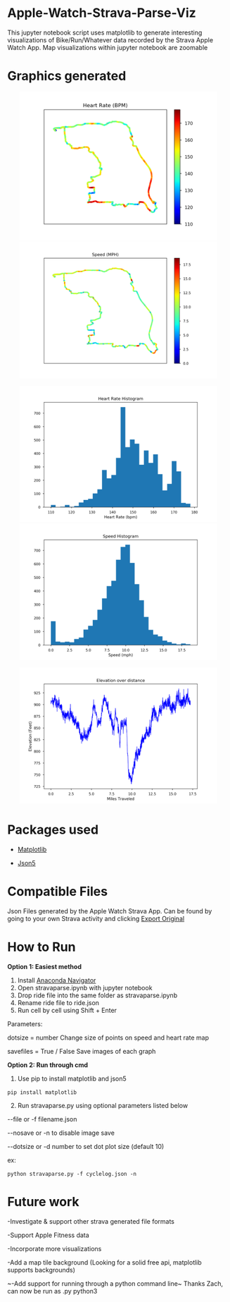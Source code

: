 
# Apple-Watch-Strava-Parse-Viz
This jupyter notebook script uses matplotlib to generate interesting visualizations of Bike/Run/Whatever data recorded by the Strava Apple Watch App. Map visualizations within jupyter notebook are zoomable 

# Graphics generated
<p align="center">
  <img src="images/hr.png" width="450" title="Interactive Heart Rate Map">
  <img src="images/speed.png" width="450" title="Interactive Speed Map">
</p>
<p align="center">
  <img src="images/hrhist.png" width="450" title="Heart rate Histogram">
  <img src="images/speedhist.png" width="450" title="Speed Histogram">
</p>


<p align="center">
  <img src="images/ele.png" width="450" title="elevation change over distance">
</p>


# Packages used

- [Matplotlib](https://matplotlib.org/)

- [Json5](https://json5.org/)

# Compatible Files

Json Files generated by the Apple Watch Strava App. Can be found by going to your own Strava activity and clicking [Export Original](images/howto.PNG)

# How to Run

<b> Option 1: Easiest method </b>

1. Install [Anaconda Navigator](https://docs.anaconda.com/anaconda/navigator/install/)
2. Open stravaparse.ipynb with jupyter notebook
3. Drop ride file into the same folder as stravaparse.ipynb
4. Rename ride file to ride.json
5. Run cell by cell using Shift + Enter

Parameters: 

dotsize = number  Change size of points on speed and heart rate map

savefiles = True / False Save images of each graph

<b> Option 2: Run through cmd </b>

1. Use pip to install matplotlib and json5

```
pip install matplotlib
```

2. Run stravaparse.py using optional parameters listed below

--file or -f filename.json

--nosave or -n to disable image save

--dotsize or -d number to set dot plot size (default 10)

ex:
```shel
python stravaparse.py -f cyclelog.json -n
```

# Future work

-Investigate & support other strava generated file formats 

-Support Apple Fitness data

-Incorporate more visualizations 

-Add a map tile background (Looking for a solid free api, matplotlib supports backgrounds)

~-Add support for running through a python command line~ 
 Thanks Zach, can now be run as .py python3
